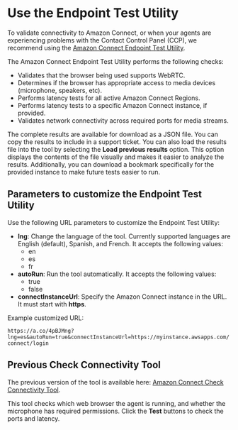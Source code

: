 # Use the Endpoint Test Utility<a name="check-connectivity-tool"></a>

To validate connectivity to Amazon Connect, or when your agents are experiencing problems with the Contact Control Panel \(CCP\), we recommend using the [Amazon Connect Endpoint Test Utility](https://www.connect-tools.net/endpoint-test/)\. 

The Amazon Connect Endpoint Test Utility performs the following checks: 
+ Validates that the browser being used supports WebRTC\.
+ Determines if the browser has appropriate access to media devices \(microphone, speakers, etc\)\.
+ Performs latency tests for all active Amazon Connect Regions\.
+ Performs latency tests to a specific Amazon Connect instance, if provided\.
+ Validates network connectivity across required ports for media streams\.

The complete results are available for download as a JSON file\. You can copy the results to include in a support ticket\. You can also load the results file into the tool by selecting the **Load previous results** option\. This option displays the contents of the file visually and makes it easier to analyze the results\. Additionally, you can download a bookmark specifically for the provided instance to make future tests easier to run\. 

## Parameters to customize the Endpoint Test Utility<a name="customize-check-connectivity-tool"></a>

Use the following URL parameters to customize the Endpoint Test Utility:
+ **lng**: Change the language of the tool\. Currently supported languages are English \(default\), Spanish, and French\. It accepts the following values:
  + en
  + es
  + fr
+ **autoRun**: Run the tool automatically\. It accepts the following values:
  + true
  + false
+ **connectInstanceUrl**: Specify the Amazon Connect instance in the URL\. It must start with **https**\.

Example customized URL:

`https://a.co/4pBJMng?lng=es&autoRun=true&connectInstanceUrl=https://myinstance.awsapps.com/connect/login` 

## Previous Check Connectivity Tool<a name="previous-check-connectivity-tool"></a>

The previous version of the tool is available here: [Amazon Connect Check Connectivity Tool](https://s3.amazonaws.com/connectivitytest/checkConnectivity.html)\. 

This tool checks which web browser the agent is running, and whether the microphone has required permissions\. Click the **Test** buttons to check the ports and latency\. 